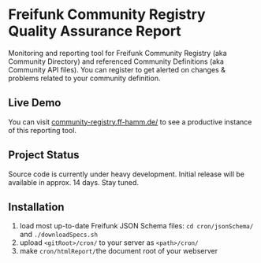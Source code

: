 # Freifunk Community Registry Quality Assurance Report
Monitoring and reporting tool for Freifunk Community Registry (aka Community Directory) and referenced Community Definitions (aka Community API files). 
You can register to get alerted on changes &amp; problems related to your community definition.

## Live Demo
You can visit <a href="http://community-registry.ff-hamm.de/">community-registry.ff-hamm.de/</a> to see a productive instance of this reporting tool.

## Project Status
Source code is currently under heavy development. Initial release will be available in approx. 14 days. Stay tuned.

## Installation
1. load most up-to-date Freifunk JSON Schema files: `cd cron/jsonSchema/` and `./downloadSpecs.sh`
2. upload `<gitRoot>/cron/` to your server as `<path>/cron/`
3. make `cron/htmlReport/`the document root of your webserver